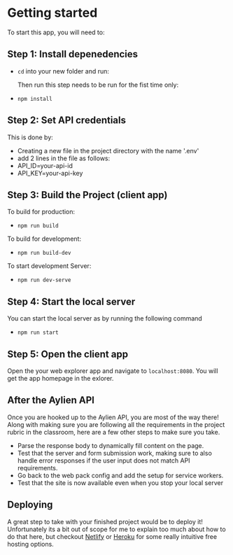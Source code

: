 # Getting started

To start this app, you will need to:

## Step 1: Install depenedencies

- `cd` into your new folder and run:

  Then run this step needs to be run for the fist time only:

- `npm install`

## Step 2: Set API credentials

This is done by:

- Creating a new file in the project directory with the name '.env'
- add 2 lines in the file as follows:
- API_ID=your-api-id
- API_KEY=your-api-key

## Step 3: Build the Project (client app)

To build for production:

- `npm run build`

To build for development:

- `npm run build-dev`

To start development Server:

- `npm run dev-serve`

## Step 4: Start the local server

You can start the local server as by running the following command

- `npm run start`

## Step 5: Open the client app

Open the your web explorer app and navigate to `localhost:8080`. You will get the app homepage in the exlorer.

## After the Aylien API

Once you are hooked up to the Aylien API, you are most of the way there! Along with making sure you are following all the requirements in the project rubric in the classroom, here are a few other steps to make sure you take.

- Parse the response body to dynamically fill content on the page.
- Test that the server and form submission work, making sure to also handle error responses if the user input does not match API requirements.
- Go back to the web pack config and add the setup for service workers.
- Test that the site is now available even when you stop your local server

## Deploying

A great step to take with your finished project would be to deploy it! Unfortunately its a bit out of scope for me to explain too much about how to do that here, but checkout [Netlify](https://www.netlify.com/) or [Heroku](https://www.heroku.com/) for some really intuitive free hosting options.

